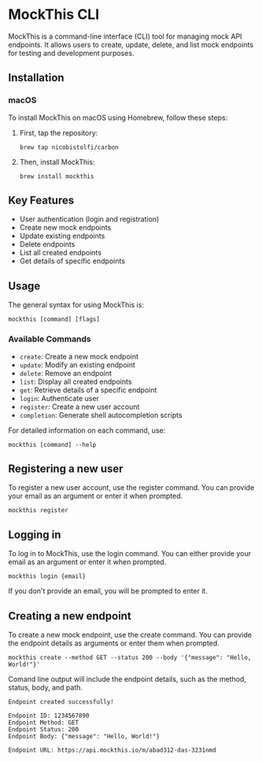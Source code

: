 # MockThis CLI

MockThis is a command-line interface (CLI) tool for managing mock API endpoints. It allows users to create, update, delete, and list mock endpoints for testing and development purposes.

## Installation

### macOS

To install MockThis on macOS using Homebrew, follow these steps:

1. First, tap the repository:
   ```
   brew tap nicobistolfi/carbon
   ```

2. Then, install MockThis:
   ```
   brew install mockthis
   ```

## Key Features

- User authentication (login and registration)
- Create new mock endpoints
- Update existing endpoints
- Delete endpoints
- List all created endpoints
- Get details of specific endpoints

## Usage

The general syntax for using MockThis is:

```
mockthis [command] [flags]
```

### Available Commands

- `create`: Create a new mock endpoint
- `update`: Modify an existing endpoint
- `delete`: Remove an endpoint
- `list`: Display all created endpoints
- `get`: Retrieve details of a specific endpoint
- `login`: Authenticate user
- `register`: Create a new user account
- `completion`: Generate shell autocompletion scripts

For detailed information on each command, use:

```
mockthis [command] --help
```

## Registering a new user

To register a new user account, use the register command. You can provide your email as an argument or enter it when prompted.

```
mockthis register
```

## Logging in

To log in to MockThis, use the login command. You can either provide your email as an argument or enter it when prompted.

```
mockthis login {email}
```
If you don't provide an email, you will be prompted to enter it.


## Creating a new endpoint

To create a new mock endpoint, use the create command. You can provide the endpoint details as arguments or enter them when prompted.

```
mockthis create --method GET --status 200 --body '{"message": "Hello, World!"}'
```
Comand line output will include the endpoint details, such as the method, status, body, and path.

```
Endpoint created successfully!

Endpoint ID: 1234567890
Endpoint Method: GET
Endpoint Status: 200
Endpoint Body: {"message": "Hello, World!"}

Endpoint URL: https://api.mockthis.io/m/abad312-das-3231nmd
```

